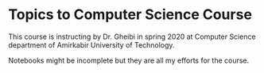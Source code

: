 # Topics to Computer Science Course
This course is instructing by Dr. Gheibi in spring 2020 at Computer Science department of Amirkabir University of Technology.

Notebooks might be incomplete but they are all my efforts for the course. 
